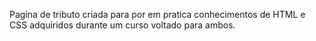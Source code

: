 Pagina de tributo criada para por em pratica conhecimentos de HTML e CSS adquiridos  durante um curso voltado para ambos.
